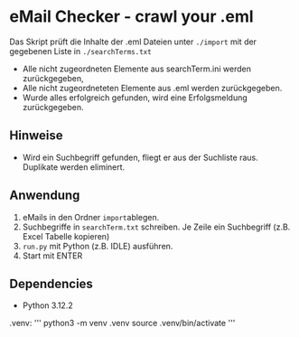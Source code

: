 # eMail Checker - crawl your .eml
Das Skript prüft die Inhalte der .eml Dateien unter `./import` mit der gegebenen Liste in `./searchTerms.txt`

- Alle nicht zugeordneten Elemente aus searchTerm.ini werden zurückgegeben,
- Alle nicht zugeordneteten Elemente aus .eml werden zurückgegeben.
- Wurde alles erfolgreich gefunden, wird eine Erfolgsmeldung zurückgegeben.

## Hinweise
- Wird ein Suchbegriff gefunden, fliegt er aus der Suchliste raus. Duplikate werden eliminert.

## Anwendung
1. eMails in den Ordner `import`ablegen.
2. Suchbegriffe in `searchTerm.txt` schreiben. Je Zeile ein Suchbegriff (z.B. Excel Tabelle kopieren)
3. `run.py` mit Python (z.B. IDLE) ausführen.
4. Start mit ENTER

## Dependencies
- Python 3.12.2

.venv:
'''
python3 -m venv .venv
source .venv/bin/activate
'''